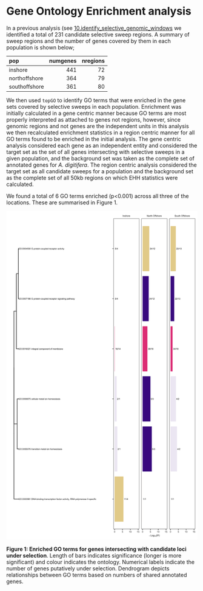 Gene Ontology Enrichment analysis
================

In a previous analysis (see
[10.identify\_selective\_genomic\_windows](10.identify_selective_genomic_windows.md)
we identified a total of 231 candidate selective sweep regions. A
summary of sweep regions and the number of genes covered by them in each
population is shown below;

| pop           | numgenes | nregions |
|:--------------|---------:|---------:|
| inshore       |      441 |       72 |
| northoffshore |      364 |       79 |
| southoffshore |      361 |       80 |

We then used `topGO` to identify GO terms that were enriched in the gene
sets covered by selective sweeps in each population. Enrichment was
initially calculated in a gene centric manner because GO terms are most
properly interpreted as attached to genes not regions, however, since
genomic regions and not genes are the independent units in this analysis
we then recalculated enrichment statistics in a region centric manner
for all GO terms found to be enriched in the initial analysis. The gene
centric analysis considered each gene as an independent entity and
considered the target set as the set of all genes intersecting with
selective sweeps in a given population, and the background set was taken
as the complete set of annotated genes for *A. digitifera*. The region
centric analysis considered the target set as all candidate sweeps for a
population and the background set as the complete set of all 50kb
regions on which EHH statistics were calculated.

We found a total of 6 GO terms enriched (p&lt;0.001) across all three of
the locations. These are summarised in Figure 1.

<img src="11.GO_enrichment_files/figure-gfm/unnamed-chunk-7-1.png" width="672" />

**Figure 1: Enriched GO terms for genes intersecting with candidate loci
under selection**. Length of bars indicates significance (longer is more
significant) and colour indicates the ontology. Numerical labels
indicate the number of genes putatively under selection. Dendrogram
depicts relationships between GO terms based on numbers of shared
annotated genes.
